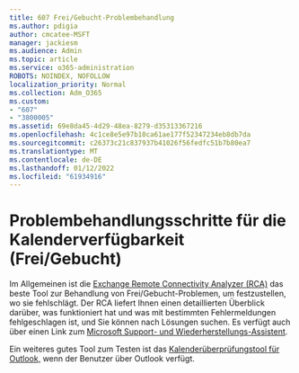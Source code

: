 ```yaml
---
title: 607 Frei/Gebucht-Problembehandlung
ms.author: pdigia
author: cmcatee-MSFT
manager: jackiesm
ms.audience: Admin
ms.topic: article
ms.service: o365-administration
ROBOTS: NOINDEX, NOFOLLOW
localization_priority: Normal
ms.collection: Adm_O365
ms.custom:
- "607"
- "3800005"
ms.assetid: 69e8da45-4d29-48ea-8279-d35313367216
ms.openlocfilehash: 4c1ce8e5e97b10ca61ae177f52347234eb8db7da
ms.sourcegitcommit: c26373c21c837937b41026f56fedfc51b7b80ea7
ms.translationtype: MT
ms.contentlocale: de-DE
ms.lasthandoff: 01/12/2022
ms.locfileid: "61934916"
---
```

# <a name="troubleshooting-steps-for-calendar-availability-freebusy"></a>Problembehandlungsschritte für die Kalenderverfügbarkeit (Frei/Gebucht)

Im Allgemeinen ist die [Exchange Remote Connectivity Analyzer (RCA)](https://testconnectivity.microsoft.com/Default.aspx?testId=freeBusy) das beste Tool zur Behandlung von Frei/Gebucht-Problemen, um festzustellen, wo sie fehlschlägt. Der RCA liefert Ihnen einen detaillierten Überblick darüber, was funktioniert hat und was mit bestimmten Fehlermeldungen fehlgeschlagen ist, und Sie können nach Lösungen suchen. Es verfügt auch über einen Link zum [Microsoft Support- und Wiederherstellungs-Assistent](https://diagnostics.office.com/).

Ein weiteres gutes Tool zum Testen ist das [Kalenderüberprüfungstool für Outlook,](https://www.microsoft.com/download/details.aspx?id=28786) wenn der Benutzer über Outlook verfügt.
